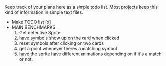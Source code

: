 Keep track of your plans here as a simple todo list. Most projects keep this kind of information in simple text files.

- Make TODO list [x]
- MAIN BENCHMARKS
    1. Get detective Sprite
    2. have symbols show up on the card when clicked
    3. reset symbols after clicking on two cards
    4. get a point whenever theres a matching symbol
    5. have the sprite have different animations depending on if it's a match or not.
